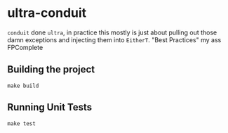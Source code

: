# ultra-conduit

`conduit` done `ultra`, in practice this mostly is just about pulling out those damn exceptions and injecting them into `EitherT`.  "Best Practices" my ass FPComplete

## Building the project

```
make build
```

## Running Unit Tests

```
make test
```
